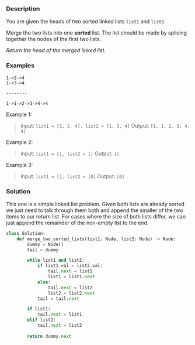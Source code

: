 ### Description
You are given the heads of two sorted linked lists `list1` and `list2`.

Merge the two lists into one **sorted** list. The list should be made by splicing together the nodes of the first two lists.

_Return the head of the merged linked list._

### Examples
```
1->2->4
1->3->4

--------

1->1->2->3->4->4
```

Example 1:
> Input: `list1 = [1, 2, 4], list2 = [1, 3, 4]`
> Output: `[1, 1, 2, 3, 4, 4]`

Example 2:
> Input: `list1 = [], list2 = []`
> Output: `[]`

Example 3:
> Input: `list1 = [], list2 = [0]`
> Output: `[0]`
### Solution
This one is a simple linked list problem. Given both lists are already sorted we just need to talk through them both and append the smaller of the two items to our return list. For cases where the size of both lists differ, we can just append the remainder of the non-empty list to the end.
```python
class Solution:
	def merge_two_sorted_lists(list1: Node, list2: Node) -> Node:
		dummy = Node()
		tail = dummy

		while list1 and list2:
			if list1.val < list2.val:
				tail.next = list1
				list1 = list1.next
			else:
				tail.next = list2
				list2 = list2.next
			tail = tail.next

		if list1:
			tail.next = list1
		elif list2:
			tail.next = list2	
			
		return dummy.next
```